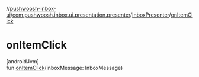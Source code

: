 //[pushwoosh-inbox-ui](../../../index.md)/[com.pushwoosh.inbox.ui.presentation.presenter](../index.md)/[InboxPresenter](index.md)/[onItemClick](on-item-click.md)

# onItemClick

[androidJvm]\
fun [onItemClick](on-item-click.md)(inboxMessage: InboxMessage)

